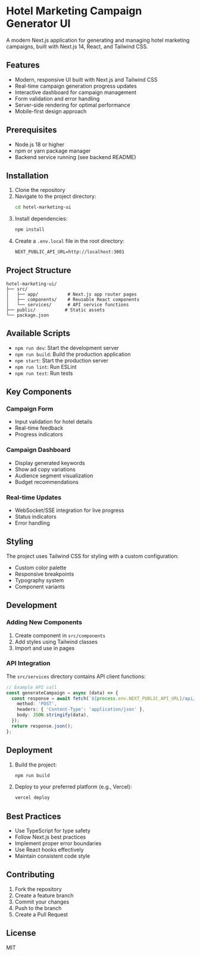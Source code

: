 # Hotel Marketing Campaign Generator UI

A modern Next.js application for generating and managing hotel marketing campaigns, built with Next.js 14, React, and Tailwind CSS.

## Features

- Modern, responsive UI built with Next.js and Tailwind CSS
- Real-time campaign generation progress updates
- Interactive dashboard for campaign management
- Form validation and error handling
- Server-side rendering for optimal performance
- Mobile-first design approach

## Prerequisites

- Node.js 18 or higher
- npm or yarn package manager
- Backend service running (see backend README)

## Installation

1. Clone the repository
2. Navigate to the project directory:
   ```bash
   cd hotel-marketing-ui
   ```
3. Install dependencies:
   ```bash
   npm install
   ```
4. Create a `.env.local` file in the root directory:
   ```
   NEXT_PUBLIC_API_URL=http://localhost:3001
   ```

## Project Structure

```
hotel-marketing-ui/
├── src/
│   ├── app/           # Next.js app router pages
│   ├── components/    # Reusable React components
│   └── services/      # API service functions
├── public/           # Static assets
└── package.json
```

## Available Scripts

- `npm run dev`: Start the development server
- `npm run build`: Build the production application
- `npm start`: Start the production server
- `npm run lint`: Run ESLint
- `npm run test`: Run tests

## Key Components

### Campaign Form
- Input validation for hotel details
- Real-time feedback
- Progress indicators

### Campaign Dashboard
- Display generated keywords
- Show ad copy variations
- Audience segment visualization
- Budget recommendations

### Real-time Updates
- WebSocket/SSE integration for live progress
- Status indicators
- Error handling

## Styling

The project uses Tailwind CSS for styling with a custom configuration:

- Custom color palette
- Responsive breakpoints
- Typography system
- Component variants

## Development

### Adding New Components

1. Create component in `src/components`
2. Add styles using Tailwind classes
3. Import and use in pages

### API Integration

The `src/services` directory contains API client functions:

```typescript
// Example API call
const generateCampaign = async (data) => {
  const response = await fetch(`${process.env.NEXT_PUBLIC_API_URL}/api/generate-campaign`, {
    method: 'POST',
    headers: { 'Content-Type': 'application/json' },
    body: JSON.stringify(data),
  });
  return response.json();
};
```

## Deployment

1. Build the project:
   ```bash
   npm run build
   ```

2. Deploy to your preferred platform (e.g., Vercel):
   ```bash
   vercel deploy
   ```

## Best Practices

- Use TypeScript for type safety
- Follow Next.js best practices
- Implement proper error boundaries
- Use React hooks effectively
- Maintain consistent code style

## Contributing

1. Fork the repository
2. Create a feature branch
3. Commit your changes
4. Push to the branch
5. Create a Pull Request

## License

MIT
